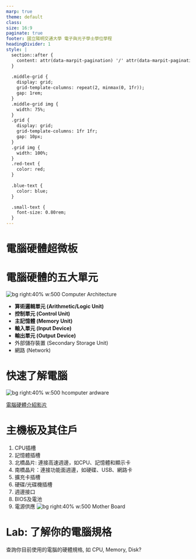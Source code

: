 ```yaml
---
marp: true
theme: default
class: 
size: 16:9
paginate: true
footer: 國立陽明交通大學 電子與光子學士學位學程
headingDivider: 1
style: |
  section::after {
    content: attr(data-marpit-pagination) '/' attr(data-marpit-pagination-total);
  }
  
  .middle-grid {
    display: grid;
    grid-template-columns: repeat(2, minmax(0, 1fr));
    gap: 1rem;
  }
  .middle-grid img {
    width: 75%;
  }
  .grid {
    display: grid;
    grid-template-columns: 1fr 1fr;
    gap: 10px;
  }
  .grid img {
    width: 100%;
  }
  .red-text {
    color: red;
  }
  
  .blue-text {
    color: blue;  
  }

  .small-text {
    font-size: 0.80rem;
  }
---
```

# 電腦硬體超微板

# 電腦硬體的五大單元
![bg right:40% w:500 Computer Architecture](https://linux.vbird.org/linux_basic/centos7/0105computers/computer02.gif)

- **算術邏輯單元 (Arithmetic/Logic Unit)**
- **控制單元 (Control Unit)**
- **主記憶體 (Memory Unit)**
- **輸入單元 (Input Device)**
- **輸出單元 (Output Device)**
- 外部儲存裝置 (Secondary Storage Unit)
- 網路 (Network)

# 快速了解電腦
![bg right:40% w:500 hcomputer ardware](https://i.pinimg.com/736x/8a/24/a7/8a24a74edf0fc0ee28c4c309b14dc870.jpg)

[電腦硬體介紹影片](https://youtu.be/KBNYqMNdmyw?si=okXYv9rY8PraTxlS)

# 主機板及其住戶
1. CPU插槽
2. 記憶體插槽
3. 北橋晶片: 連接高速週邊，如CPU、記憶體和顯示卡
4. 南橋晶片：連接功能面週邊，如硬碟、USB、網路卡
5. 擴充卡插槽
6. 硬碟/光碟機插槽
7. 週邊接口
8. BIOS及電池
9. 電源供應
![bg right:40% w:500 Mother Board](https://attach.mobile01.com/attach/200707/mobile01-ca7dafc720062e3bbd81e553c7386690.png)

# Lab: 了解你的電腦規格
查詢你目前使用的電腦的硬體規格, 如 CPU, Memory, Disk?